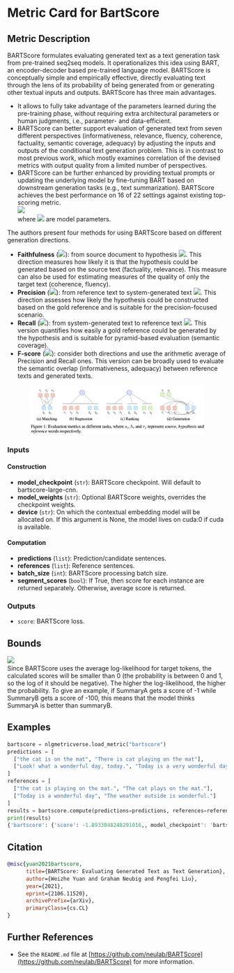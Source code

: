 # Metric Card for BartScore

## Metric Description
BARTScore formulates evaluating generated text as a text generation task from pre-trained seq2seq models. It operationalizes this idea using BART, an encoder-decoder based pre-trained language model. BARTScore is conceptually simple and empirically effective, directly evaluating text through the lens of its probability of being generated from or generating other textual inputs and outputs. BARTScore has three main advantages.<br>
- It allows to fully take advantage of the parameters learned during the pre-training phase, without requiring extra architectural parameters or human judgments, i.e., parameter- and data-efficient.<br>
- BARTScore can better support evaluation of generated text from seven different perspectives (informativeness, relevance, fluency, coherence, factuality, semantic coverage, adequacy) by adjusting the inputs and outputs of the conditional text generation problem. This is in contrast to most previous work, which mostly examines correlation of the devised metrics with output quality from a limited number of perspectives.<br>
- BARTScore can be further enhanced by providing textual prompts or updating the underlying model by fine-tuning BART based on downstream generation tasks (e.g., text summarization). BARTScore achieves the best performance on 16 of 22 settings against existing top-scoring metric.<br>
<img src="https://render.githubusercontent.com/render/math?math={BARTScore = \sum_{t=1}^m w_t log p(y_t|y_{<t},x,\theta)}##gh-light-mode-only"><br>
where <img src="https://render.githubusercontent.com/render/math?math={\theta}##gh-light-mode-only"> are model parameters.

The authors present four methods for using BARTScore based on different generation directions.<br>
- <b>Faithfulness</b> (<img src="https://render.githubusercontent.com/render/math?math={s \rightarrow h}##gh-light-mode-only">): from source document to hypothesis <img src="https://render.githubusercontent.com/render/math?math={p(h|s, \theta)}##gh-light-mode-only">. This direction measures how likely it is that the hypothesis could be generated based on the source text (factuality, relevance). This measure can also be used for estimating measures of the quality of only the target text (coherence, fluency).<br>
- <b>Precision</b> (<img src="https://render.githubusercontent.com/render/math?math={r \rightarrow h}##gh-light-mode-only">): from reference text to system-generated text <img src="https://render.githubusercontent.com/render/math?math={p(h|r, \theta)}##gh-light-mode-only">. This direction assesses how likely the hypothesis could be constructed based on the gold reference and is suitable for the precision-focused scenario.<br>
- <b>Recall</b> (<img src="https://render.githubusercontent.com/render/math?math={h \rightarrow r}##gh-light-mode-only">): from system-generated text to reference text <img src="https://render.githubusercontent.com/render/math?math={p(r|h, \theta)}##gh-light-mode-only">. This version quantifies how easily a gold reference could be generated by the hypothesis and is suitable for pyramid-based evaluation (semantic coverage).<br>
- <b>F-score</b> (<img src="https://render.githubusercontent.com/render/math?math={r \leftrightarrow h}##gh-light-mode-only">): consider both directions and use the arithmetic average of Precision and Recall ones. This version can be broadly used to evaluate the semantic overlap (informativeness, adequacy) between reference texts and generated texts.

<p align="center">
  <img src="../../../figures/metrics/bartscore/fig1.png" width="80%" title="BARTScore generative evaluation approach" alt="">
</p>

### Inputs
#### Construction
- **model_checkpoint** (`str`): BARTScore checkpoint. Will default to bartscore-large-cnn.
- **model_weights** (`str`): Optional BARTScore weights, overrides the checkpoint weights.
- **device** (`str`): On which the contextual embedding model will be allocated on. If this argument is None, the model lives on cuda:0 if cuda is available.
#### Computation
- **predictions** (`list`): Prediction/candidate sentences.
- **references** (`list`): Reference sentences.
- **batch_size** (`int`): BARTScore processing batch size.
- **segment_scores** (`bool`): If True, then score for each instance are returned separately. Otherwise, average score is returned.

### Outputs
- `score`: BARTScore loss.

## Bounds
<img src="https://render.githubusercontent.com/render/math?math={]-inf,0[}##gh-light-mode-only"><br>
Since BARTScore uses the average log-likelihood for target tokens, the calculated scores will be smaller than 0 (the probability is between 0 and 1, so the log of it should be negative). The higher the
log-likelihood, the higher the probability. To give an example, if SummaryA gets a score of -1 while SummaryB gets a score of -100, this means that the model thinks SummaryA is better than summaryB.

## Examples
```python
bartscore = nlgmetricverse.load_metric("bartscore")
predictions = [
  ["the cat is on the mat", "There is cat playing on the mat"],
  ["Look! what a wonderful day, today.", "Today is a very wonderful day"]
]
references = [
  ["the cat is playing on the mat.", "The cat plays on the mat."], 
  ["Today is a wonderful day", "The weather outside is wonderful."]
]
results = bartscore.compute(predictions=predictions, references=references)
print(results)
{'bartscore': {'score': -1.8933048248291016,, model_checkpoint': 'bartscore-large-cnn', 'model_weights': None, 'segment_scores': False}}
```

## Citation
```bibtex
@misc{yuan2021bartscore,
      title={BARTScore: Evaluating Generated Text as Text Generation}, 
      author={Weizhe Yuan and Graham Neubig and Pengfei Liu},
      year={2021},
      eprint={2106.11520},
      archivePrefix={arXiv},
      primaryClass={cs.CL}
}
```

## Further References
- See the `README.md` file at [https://github.com/neulab/BARTScore](https://github.com/neulab/BARTScore) for more information.
